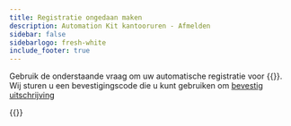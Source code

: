 ```yaml
---
title: Registratie ongedaan maken
description: Automation Kit kantooruren - Afmelden
sidebar: false
sidebarlogo: fresh-white
include_footer: true
---
```

Gebruik de onderstaande vraag om uw automatische registratie voor {{<product-name>}}. Wij sturen u een bevestigingscode die u kunt gebruiken om [bevestig uitschrijving](/nl/office-hours/unregister-confirm)

{{<questions name="/office-hours/unregister.json" completed="Thank you for completing unregistration questions" showNavigationButtons=false >}}
